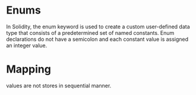 # Enums

In Solidity, the enum keyword is used to create a custom user-defined data type that consists of a predetermined set of named constants. Enum declarations do not have a semicolon and each constant value is assigned an integer value.

# Mapping

values are not stores in sequential manner.
